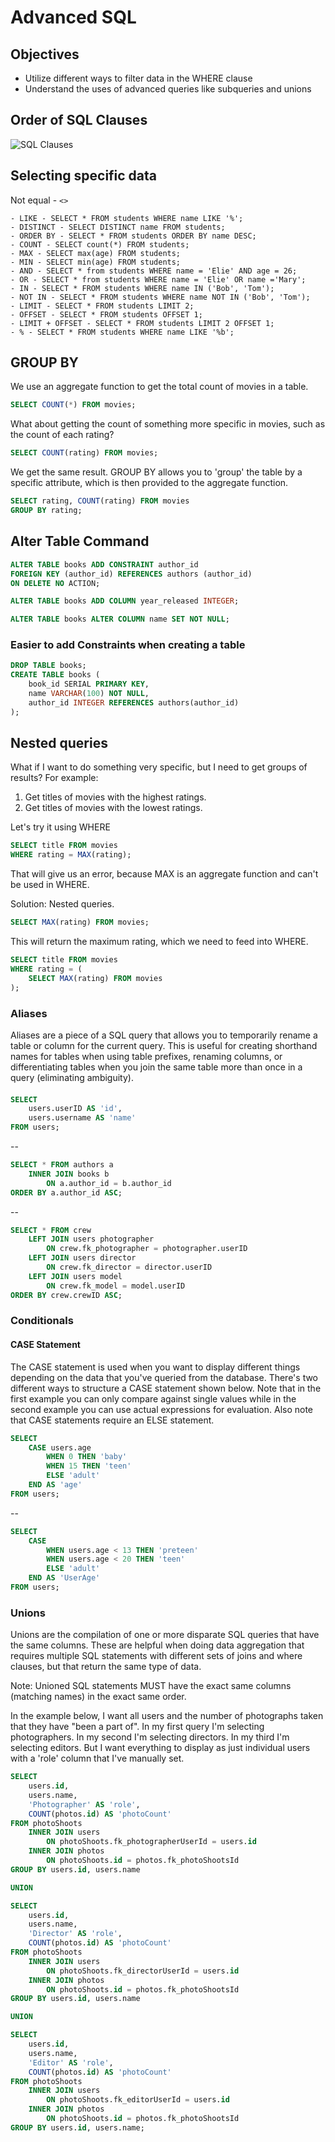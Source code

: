 # Advanced SQL

## Objectives
* Utilize different ways to filter data in the WHERE clause
* Understand the uses of advanced queries like subqueries and unions

## Order of SQL Clauses

![SQL Clauses](SQLClauses.png)

## Selecting specific data

Not equal - `<>`

```
- LIKE - SELECT * FROM students WHERE name LIKE '%';
- DISTINCT - SELECT DISTINCT name FROM students;
- ORDER BY - SELECT * FROM students ORDER BY name DESC;
- COUNT - SELECT count(*) FROM students;
- MAX - SELECT max(age) FROM students;
- MIN - SELECT min(age) FROM students;
- AND - SELECT * from students WHERE name = 'Elie' AND age = 26;
- OR - SELECT * from students WHERE name = 'Elie' OR name ='Mary';
- IN - SELECT * FROM students WHERE name IN ('Bob', 'Tom');
- NOT IN - SELECT * FROM students WHERE name NOT IN ('Bob', 'Tom');
- LIMIT - SELECT * FROM students LIMIT 2;
- OFFSET - SELECT * FROM students OFFSET 1;
- LIMIT + OFFSET - SELECT * FROM students LIMIT 2 OFFSET 1;
- % - SELECT * FROM students WHERE name LIKE '%b';
```

## GROUP BY

We use an aggregate function to get the total count of movies in a table.
```sql
SELECT COUNT(*) FROM movies;
```

What about getting the count of something more specific in movies, such as the count of each rating?
```sql
SELECT COUNT(rating) FROM movies;
```

We get the same result. GROUP BY allows you to 'group' the table by a specific attribute, which is then provided to the aggregate function.
```sql
SELECT rating, COUNT(rating) FROM movies
GROUP BY rating;
```

## Alter Table Command

```sql
ALTER TABLE books ADD CONSTRAINT author_id
FOREIGN KEY (author_id) REFERENCES authors (author_id)
ON DELETE NO ACTION;

ALTER TABLE books ADD COLUMN year_released INTEGER;

ALTER TABLE books ALTER COLUMN name SET NOT NULL;
```

### Easier to add Constraints when creating a table
```sql
DROP TABLE books;
CREATE TABLE books (
	book_id SERIAL PRIMARY KEY,
	name VARCHAR(100) NOT NULL,
	author_id INTEGER REFERENCES authors(author_id)
);
```

## Nested queries

What if I want to do something very specific, but I need to get groups of results? For example:

1. Get titles of movies with the highest ratings.
2. Get titles of movies with the lowest ratings.

Let's try it using WHERE

```sql
SELECT title FROM movies
WHERE rating = MAX(rating);
```

That will give us an error, because MAX is an aggregate function and can't be used in WHERE.

Solution: Nested queries.

```sql
SELECT MAX(rating) FROM movies;
```

This will return the maximum rating, which we need to feed into WHERE.

```sql
SELECT title FROM movies
WHERE rating = (
	SELECT MAX(rating) FROM movies
);
```

### Aliases

Aliases are a piece of a SQL query that allows you to temporarily rename a table or column for the current query. This is useful for creating shorthand names for tables when using table prefixes, renaming columns, or differentiating tables when you join the same table more than once in a query (eliminating ambiguity).

####
```sql
SELECT
    users.userID AS 'id',
    users.username AS 'name'
FROM users;
```

--

```sql
SELECT * FROM authors a
    INNER JOIN books b
        ON a.author_id = b.author_id
ORDER BY a.author_id ASC;
```

--

```sql
SELECT * FROM crew
    LEFT JOIN users photographer
        ON crew.fk_photographer = photographer.userID
    LEFT JOIN users director
        ON crew.fk_director = director.userID
    LEFT JOIN users model
        ON crew.fk_model = model.userID
ORDER BY crew.crewID ASC;
```

### Conditionals

#### CASE Statement
The CASE statement is used when you want to display different things depending on the data that you've queried from the database. There's two different ways to structure a CASE statement shown below. Note that in the first example you can only compare against single values while in the second example you can use actual expressions for evaluation. Also note that CASE statements require an ELSE statement.

```sql
SELECT
    CASE users.age
        WHEN 0 THEN 'baby'
        WHEN 15 THEN 'teen'
        ELSE 'adult'
    END AS 'age'
FROM users;
```

--

```sql
SELECT
    CASE
        WHEN users.age < 13 THEN 'preteen'
        WHEN users.age < 20 THEN 'teen'
        ELSE 'adult'
    END AS 'UserAge'
FROM users;
```

### Unions

Unions are the compilation of one or more disparate SQL queries that have the same columns. These are helpful when doing data aggregation that requires multiple SQL statements with different sets of joins and where clauses, but that return the same type of data.

Note: Unioned SQL statements MUST have the exact same columns (matching names) in the exact same order.

In the example below, I want all users and the number of photographs taken that they have "been a part of". In my first query I'm selecting photographers. In my second I'm selecting directors. In my third I'm selecting editors. But I want everything to display as just individual users with a 'role' column that I've manually set.

```sql
SELECT
	users.id,
	users.name,
    'Photographer' AS 'role',
	COUNT(photos.id) AS 'photoCount'
FROM photoShoots
	INNER JOIN users
		ON photoShoots.fk_photographerUserId = users.id
	INNER JOIN photos
		ON photoShoots.id = photos.fk_photoShootsId
GROUP BY users.id, users.name

UNION

SELECT
	users.id,
	users.name,
    'Director' AS 'role',
	COUNT(photos.id) AS 'photoCount'
FROM photoShoots
	INNER JOIN users
		ON photoShoots.fk_directorUserId = users.id
	INNER JOIN photos
		ON photoShoots.id = photos.fk_photoShootsId
GROUP BY users.id, users.name

UNION

SELECT
	users.id,
	users.name,
	'Editor' AS 'role',
	COUNT(photos.id) AS 'photoCount'
FROM photoShoots
	INNER JOIN users
		ON photoShoots.fk_editorUserId = users.id
	INNER JOIN photos
		ON photoShoots.id = photos.fk_photoShootsId
GROUP BY users.id, users.name;
    
```